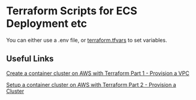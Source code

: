 # Terraform Scripts for ECS Deployment etc

You can either use a .env file, or [terraform.tfvars](https://www.terraform.io/intro/getting-started/variables.html) to set variables.

## Useful Links

[Create a container cluster on AWS with Terraform Part 1 - Provision a VPC](http://blog.shippable.com/create-a-container-cluster-using-terraform-with-aws-part-1)

[Setup a container cluster on AWS with Terraform Part 2 - Provision a Cluster](http://blog.shippable.com/setup-a-container-cluster-on-aws-with-terraform-part-2-provision-a-cluster)